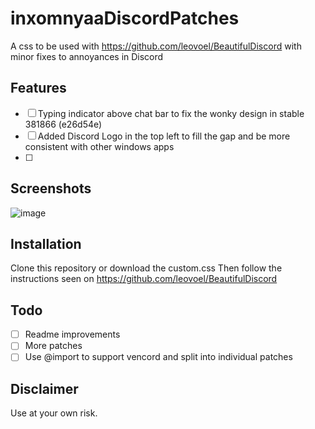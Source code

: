 # inxomnyaaDiscordPatches
A css to be used with https://github.com/leovoel/BeautifulDiscord with minor fixes to annoyances in Discord
## Features
- [ ] Typing indicator above chat bar to fix the wonky design in stable 381866 (e26d54e)
- [ ] Added Discord Logo in the top left to fill the gap and be more consistent with other windows apps
- [ ] 
## Screenshots
![image](https://github.com/user-attachments/assets/4f3aea01-9579-4659-9db7-47d6df687d21)

## Installation
Clone this repository or download the custom.css
Then follow the instructions seen on https://github.com/leovoel/BeautifulDiscord
## Todo
- [ ] Readme improvements
- [ ] More patches
- [ ] Use @import to support vencord and split into individual patches
## Disclaimer
Use at your own risk.
